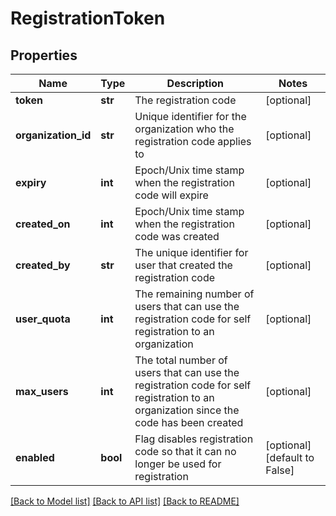 # RegistrationToken

## Properties
Name | Type | Description | Notes
------------ | ------------- | ------------- | -------------
**token** | **str** | The registration code | [optional] 
**organization_id** | **str** | Unique identifier for the organization who the registration code applies to | [optional] 
**expiry** | **int** | Epoch/Unix time stamp when the registration code will expire | [optional] 
**created_on** | **int** | Epoch/Unix time stamp when the registration code was created | [optional] 
**created_by** | **str** | The unique identifier for user that created the registration code | [optional] 
**user_quota** | **int** | The remaining number of users that can use the registration code for self registration to an organization | [optional] 
**max_users** | **int** | The total number of users that can use the registration code for self registration to an organization since the code has been created | [optional] 
**enabled** | **bool** | Flag disables registration code so that it can no longer be used for registration | [optional] [default to False]

[[Back to Model list]](../README.md#documentation-for-models) [[Back to API list]](../README.md#documentation-for-api-endpoints) [[Back to README]](../README.md)


